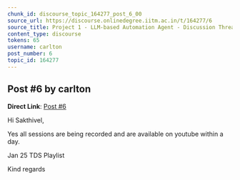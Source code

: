 ```yaml
---
chunk_id: discourse_topic_164277_post_6_00
source_url: https://discourse.onlinedegree.iitm.ac.in/t/164277/6
source_title: Project 1 - LLM-based Automation Agent - Discussion Thread [TDS Jan 2025]
content_type: discourse
tokens: 65
username: carlton
post_number: 6
topic_id: 164277
---
```


## Post #6 by carlton

**Direct Link**: [Post #6](https://discourse.onlinedegree.iitm.ac.in/t/164277/6)

Hi Sakthivel,

Yes all sessions are being recorded and are available on youtube within a day.

Jan 25 TDS Playlist

Kind regards
